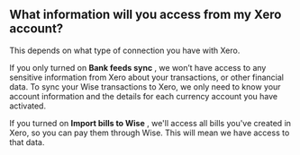 ## What information will you access from my Xero account?  
This depends on what type of connection you have with Xero.

If you only turned on **Bank feeds sync** , we won’t have access to any sensitive information from Xero about your transactions, or other financial data. To sync your Wise transactions to Xero, we only need to know your account information and the details for each currency account you have activated.

If you turned on **Import bills to Wise** , we'll access all bills you've created in Xero, so you can pay them through Wise. This will mean we have access to that data.